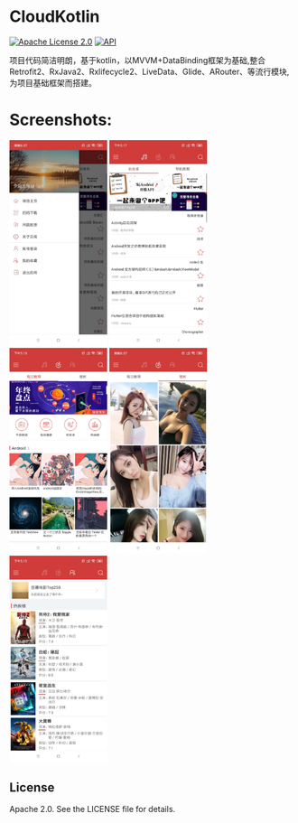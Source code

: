 # CloudKotlin

[![Apache License 2.0][1]][2]
[![API][3]][4]


项目代码简洁明朗，基于kotlin，以MVVM+DataBinding框架为基础,整合Retrofit2、RxJava2、Rxlifecycle2、LiveData、Glide、ARouter、等流行模块,
为项目基础框架而搭建。


# Screenshots:
<img width="173" height=“274” src="https://github.com/SoarY/CloudKotlin/blob/main/file/img_01.jpg?raw=true"></img>
<img width="173" height=“274” src="https://github.com/SoarY/CloudKotlin/blob/main/file/img_02.jpg?raw=true"></img>
<img width="173" height=“274” src="https://github.com/SoarY/CloudKotlin/blob/main/file/img_03.jpg?raw=true"></img>
<img width="173" height=“274” src="https://github.com/SoarY/CloudKotlin/blob/main/file/img_04.jpg?raw=true"></img>
<img width="173" height=“274” src="https://github.com/SoarY/CloudKotlin/blob/main/file/img_05.jpg?raw=true"></img>

## License

Apache 2.0. See the LICENSE file for details.


[1]:https://img.shields.io/:license-apache-blue.svg
[2]:https://www.apache.org/licenses/LICENSE-2.0.html
[3]:https://img.shields.io/badge/API-24%2B-red.svg?style=flat
[4]:https://android-arsenal.com/api?level=24
